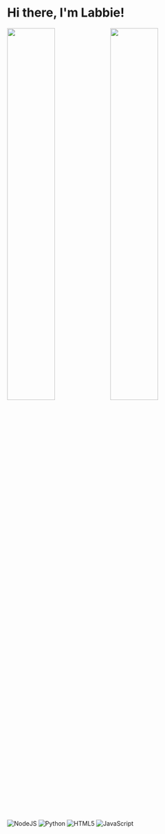 # Hi there, I'm Labbie!

<img align="left" width="47%" src="https://github-readme-stats.vercel.app/api?username=Labb1e&show_icons=true&theme=radical" />
<img align="left" width="47%" src="https://github-readme-stats.vercel.app/api/top-langs/?username=Labb1e&layout=compact" />

<img alt="NodeJS" src="https://img.shields.io/badge/node.js-6DA55F?style=for-the-badge&logo=node.js&logoColor=white" />

<img alt="Python" src="https://img.shields.io/badge/python-3670A0?style=for-the-badge&logo=python&logoColor=ffdd54" />

<img alt="HTML5" src="https://img.shields.io/badge/html5-%23E34F26.svg?style=for-the-badge&logo=html5&logoColor=white" />

<img alt="JavaScript" src="https://img.shields.io/badge/javascript-%23323330.svg?style=for-the-badge&logo=javascript&logoColor=%23F7DF1E" />
